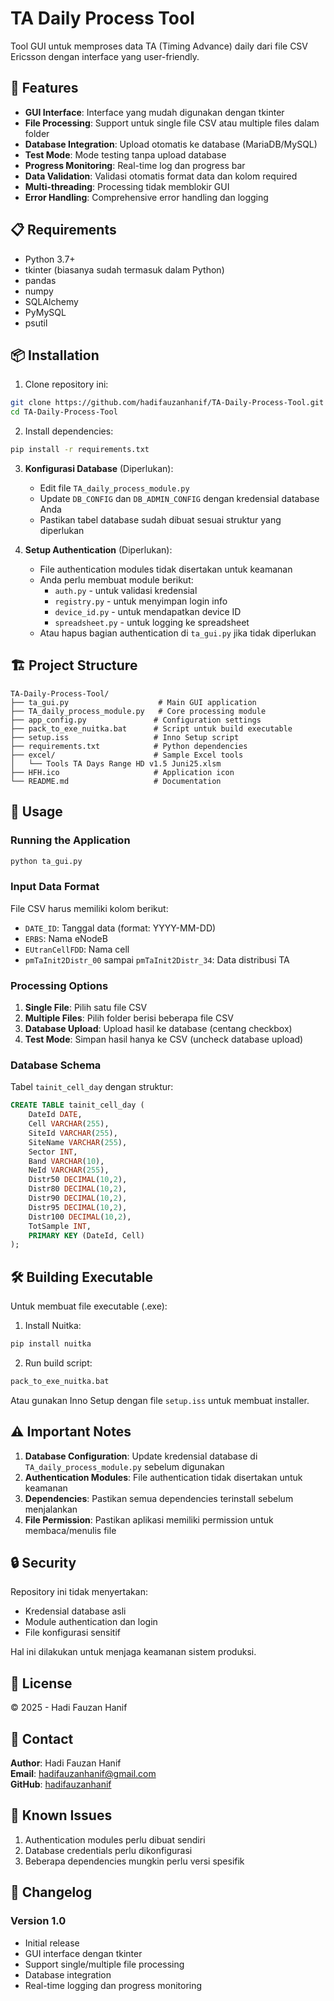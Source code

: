 # TA Daily Process Tool

Tool GUI untuk memproses data TA (Timing Advance) daily dari file CSV Ericsson dengan interface yang user-friendly.

## 🚀 Features

- **GUI Interface**: Interface yang mudah digunakan dengan tkinter
- **File Processing**: Support untuk single file CSV atau multiple files dalam folder
- **Database Integration**: Upload otomatis ke database (MariaDB/MySQL)
- **Test Mode**: Mode testing tanpa upload database
- **Progress Monitoring**: Real-time log dan progress bar
- **Data Validation**: Validasi otomatis format data dan kolom required
- **Multi-threading**: Processing tidak memblokir GUI
- **Error Handling**: Comprehensive error handling dan logging

## 📋 Requirements

- Python 3.7+
- tkinter (biasanya sudah termasuk dalam Python)
- pandas
- numpy
- SQLAlchemy
- PyMySQL
- psutil

## 📦 Installation

1. Clone repository ini:
```bash
git clone https://github.com/hadifauzanhanif/TA-Daily-Process-Tool.git
cd TA-Daily-Process-Tool
```

2. Install dependencies:
```bash
pip install -r requirements.txt
```

3. **Konfigurasi Database** (Diperlukan):
   - Edit file `TA_daily_process_module.py`
   - Update `DB_CONFIG` dan `DB_ADMIN_CONFIG` dengan kredensial database Anda
   - Pastikan tabel database sudah dibuat sesuai struktur yang diperlukan

4. **Setup Authentication** (Diperlukan):
   - File authentication modules tidak disertakan untuk keamanan
   - Anda perlu membuat module berikut:
     - `auth.py` - untuk validasi kredensial
     - `registry.py` - untuk menyimpan login info
     - `device_id.py` - untuk mendapatkan device ID
     - `spreadsheet.py` - untuk logging ke spreadsheet
   - Atau hapus bagian authentication di `ta_gui.py` jika tidak diperlukan

## 🏗️ Project Structure

```
TA-Daily-Process-Tool/
├── ta_gui.py                    # Main GUI application
├── TA_daily_process_module.py   # Core processing module
├── app_config.py               # Configuration settings
├── pack_to_exe_nuitka.bat      # Script untuk build executable
├── setup.iss                   # Inno Setup script
├── requirements.txt            # Python dependencies
├── excel/                      # Sample Excel tools
│   └── Tools TA Days Range HD v1.5 Juni25.xlsm
├── HFH.ico                     # Application icon
└── README.md                   # Documentation
```

## 🔧 Usage

### Running the Application

```bash
python ta_gui.py
```

### Input Data Format

File CSV harus memiliki kolom berikut:
- `DATE_ID`: Tanggal data (format: YYYY-MM-DD)
- `ERBS`: Nama eNodeB
- `EUtranCellFDD`: Nama cell
- `pmTaInit2Distr_00` sampai `pmTaInit2Distr_34`: Data distribusi TA

### Processing Options

1. **Single File**: Pilih satu file CSV
2. **Multiple Files**: Pilih folder berisi beberapa file CSV
3. **Database Upload**: Upload hasil ke database (centang checkbox)
4. **Test Mode**: Simpan hasil hanya ke CSV (uncheck database upload)

### Database Schema

Tabel `tainit_cell_day` dengan struktur:
```sql
CREATE TABLE tainit_cell_day (
    DateId DATE,
    Cell VARCHAR(255),
    SiteId VARCHAR(255),
    SiteName VARCHAR(255),
    Sector INT,
    Band VARCHAR(10),
    NeId VARCHAR(255),
    Distr50 DECIMAL(10,2),
    Distr80 DECIMAL(10,2),
    Distr90 DECIMAL(10,2),
    Distr95 DECIMAL(10,2),
    Distr100 DECIMAL(10,2),
    TotSample INT,
    PRIMARY KEY (DateId, Cell)
);
```

## 🛠️ Building Executable

Untuk membuat file executable (.exe):

1. Install Nuitka:
```bash
pip install nuitka
```

2. Run build script:
```bash
pack_to_exe_nuitka.bat
```

Atau gunakan Inno Setup dengan file `setup.iss` untuk membuat installer.

## ⚠️ Important Notes

1. **Database Configuration**: Update kredensial database di `TA_daily_process_module.py` sebelum digunakan
2. **Authentication Modules**: File authentication tidak disertakan untuk keamanan
3. **Dependencies**: Pastikan semua dependencies terinstall sebelum menjalankan
4. **File Permission**: Pastikan aplikasi memiliki permission untuk membaca/menulis file

## 🔒 Security

Repository ini tidak menyertakan:
- Kredensial database asli
- Module authentication dan login
- File konfigurasi sensitif

Hal ini dilakukan untuk menjaga keamanan sistem produksi.

## 📝 License

© 2025 - Hadi Fauzan Hanif

## 📧 Contact

**Author**: Hadi Fauzan Hanif  
**Email**: hadifauzanhanif@gmail.com  
**GitHub**: [hadifauzanhanif](https://github.com/hadifauzanhanif)

## 🐛 Known Issues

1. Authentication modules perlu dibuat sendiri
2. Database credentials perlu dikonfigurasi
3. Beberapa dependencies mungkin perlu versi spesifik

## 🔄 Changelog

### Version 1.0
- Initial release
- GUI interface dengan tkinter
- Support single/multiple file processing
- Database integration
- Real-time logging dan progress monitoring 
